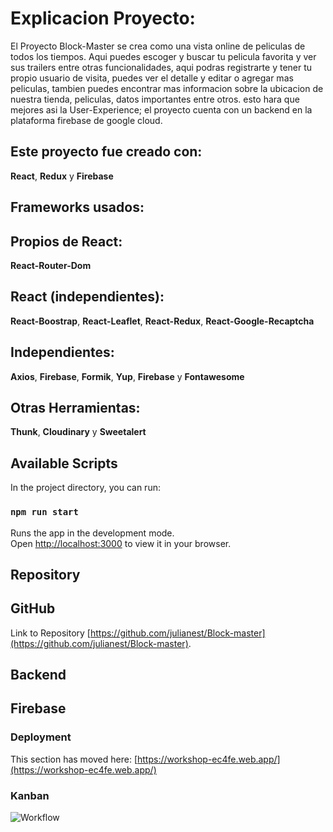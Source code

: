 # Explicacion Proyecto:

El Proyecto Block-Master se crea como una vista online de peliculas de todos los tiempos.
Aqui puedes escoger y buscar tu pelicula favorita y ver sus trailers entre otras funcionalidades, aqui podras registrarte y tener tu propio usuario de visita, puedes ver el detalle y editar o agregar mas peliculas, tambien puedes encontrar mas informacion sobre la ubicacion de nuestra tienda, peliculas, datos importantes entre otros. esto hara que mejores asi la User-Experience; el proyecto cuenta con un backend en la plataforma firebase de google cloud.

## Este proyecto fue creado con:

**React**, **Redux** y **Firebase**

## Frameworks usados:


Propios de React:
---
**React-Router-Dom** 

React (independientes):
---
**React-Boostrap**, **React-Leaflet**, **React-Redux**, **React-Google-Recaptcha** 

Independientes:
---
**Axios**, **Firebase**, **Formik**, **Yup**, **Firebase** y **Fontawesome**

Otras Herramientas:
---
**Thunk**, **Cloudinary** y **Sweetalert**

## Available Scripts

In the project directory, you can run:

### `npm run start`

Runs the app in the development mode.\
Open [http://localhost:3000](http://localhost:3000) to view it in your browser.

## Repository
**GitHub**  
---

Link to Repository [https://github.com/julianest/Block-master](https://github.com/julianest/Block-master).  


## Backend
**Firebase** 
---

### Deployment

This section has moved here: [https://workshop-ec4fe.web.app/](https://workshop-ec4fe.web.app/)

### Kanban

![Workflow](https://res.cloudinary.com/docutv7ug/image/upload/v1652415376/Block-Master/kanbanBlockMaster_cu9rj9.png "WorkFlow")

